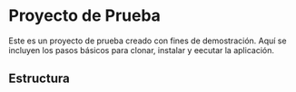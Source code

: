 # Proyecto de Prueba

Este es un proyecto de prueba creado con fines de demostración. Aquí se incluyen los pasos básicos para clonar, instalar y eecutar la aplicación.

## Estructura
